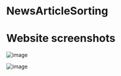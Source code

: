 # NewsArticleSorting

# Website screenshots
![image](https://github.com/Ashwani132003/NewsArticleSorting/assets/76273539/33c03b1c-9ff2-45f1-8f46-8dc724349654)

![image](https://github.com/Ashwani132003/NewsArticleSorting/assets/76273539/f2f79866-98cb-42e1-ae15-ed13aac536d5)
